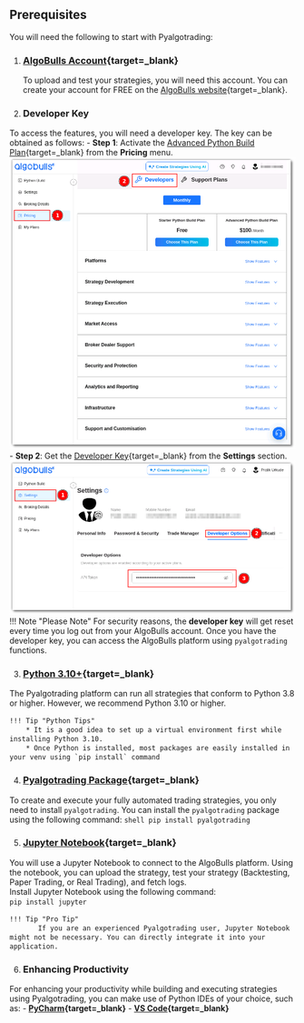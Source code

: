 ## Prerequisites

You will need the following to start with Pyalgotrading:

1. ### **[AlgoBulls Account](https://www.algobulls.com/){target=_blank}**
    To upload and test your strategies, you will need this account. You can create your account for FREE on the [AlgoBulls website](https://build.algobulls.com/user/register){target=_blank}.

2. ### Developer Key
To access the features, you will need a developer key. The key can be obtained as follows:
    - **Step 1**: Activate the [Advanced Python Build Plan](https://build.algobulls.com/pricing?section=Developers){target=_blank} from the **Pricing** menu.
    [![purchase plan](imgs/purchase_plan.png)](imgs/purchase_plan.png)
    - **Step 2**: Get the [Developer Key](https://build.algobulls.com/settings?query=eyJpc0xpdmUiOiJ0cnVlIn0%3D&section=developerOptions){target=_blank} from the **Settings** section.
    [![developer key](imgs/developer_key.png)](imgs/developer_key.png)
    !!! Note "Please Note"
         For security reasons, the **developer key** will get reset every time you log out from your AlgoBulls account.
    Once you have the developer key, you can access the AlgoBulls platform using `pyalgotrading` functions.   

3. ### **[Python 3.10+](https://www.python.org/downloads/){target=_blank}**
  The Pyalgotrading platform can run all strategies that conform to Python 3.8 or higher. However, we recommend Python 3.10 or higher. 

    !!! Tip "Python Tips"
        * It is a good idea to set up a virtual environment first while installing Python 3.10.
        * Once Python is installed, most packages are easily installed in your venv using `pip install` command
    
4. ### **[Pyalgotrading Package](https://pypi.org/project/pyalgotrading/){target=_blank}**  
  To create and execute your fully automated trading strategies, you only need to install `pyalgotrading`. You can install the `pyalgotrading` package using the following command:
    ```shell
    pip install pyalgotrading
    ``` 

5. ### **[Jupyter Notebook](https://jupyter.org/install){target=_blank}**
  You will use a Jupyter Notebook to connect to the AlgoBulls platform. Using the notebook, you can upload the strategy, test your strategy (Backtesting, Paper Trading, or Real Trading), and fetch logs.  
       Install Jupyter Notebook using the following command:  
       ```
       pip install jupyter
       ```

    !!! Tip "Pro Tip"
           If you are an experienced Pyalgotrading user, Jupyter Notebook might not be necessary. You can directly integrate it into your application.

6. ### Enhancing Productivity
For enhancing your productivity while building and executing strategies using Pyalgotrading, you can make use of Python IDEs of your choice, such as:
    - **[PyCharm](https://www.jetbrains.com/pycharm/download/){target=_blank}**
    - **[VS Code](https://code.visualstudio.com/){target=_blank}**
    
